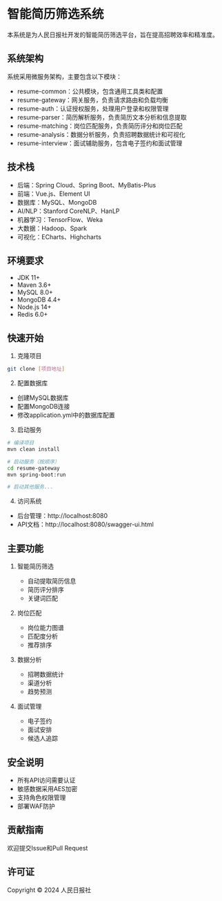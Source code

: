 # 智能简历筛选系统

本系统是为人民日报社开发的智能简历筛选平台，旨在提高招聘效率和精准度。

## 系统架构

系统采用微服务架构，主要包含以下模块：

- resume-common：公共模块，包含通用工具类和配置
- resume-gateway：网关服务，负责请求路由和负载均衡
- resume-auth：认证授权服务，处理用户登录和权限管理
- resume-parser：简历解析服务，负责简历文本分析和信息提取
- resume-matching：岗位匹配服务，负责简历评分和岗位匹配
- resume-analysis：数据分析服务，负责招聘数据统计和可视化
- resume-interview：面试辅助服务，包含电子签约和面试管理

## 技术栈

- 后端：Spring Cloud、Spring Boot、MyBatis-Plus
- 前端：Vue.js、Element UI
- 数据库：MySQL、MongoDB
- AI/NLP：Stanford CoreNLP、HanLP
- 机器学习：TensorFlow、Weka
- 大数据：Hadoop、Spark
- 可视化：ECharts、Highcharts

## 环境要求

- JDK 11+
- Maven 3.6+
- MySQL 8.0+
- MongoDB 4.4+
- Node.js 14+
- Redis 6.0+

## 快速开始

1. 克隆项目
```bash
git clone [项目地址]
```

2. 配置数据库
- 创建MySQL数据库
- 配置MongoDB连接
- 修改application.yml中的数据库配置

3. 启动服务
```bash
# 编译项目
mvn clean install

# 启动服务（按顺序）
cd resume-gateway
mvn spring-boot:run

# 启动其他服务...
```

4. 访问系统
- 后台管理：http://localhost:8080
- API文档：http://localhost:8080/swagger-ui.html

## 主要功能

1. 智能简历筛选
   - 自动提取简历信息
   - 简历评分排序
   - 关键词匹配

2. 岗位匹配
   - 岗位能力图谱
   - 匹配度分析
   - 推荐排序

3. 数据分析
   - 招聘数据统计
   - 渠道分析
   - 趋势预测

4. 面试管理
   - 电子签约
   - 面试安排
   - 候选人追踪

## 安全说明

- 所有API访问需要认证
- 敏感数据采用AES加密
- 支持角色权限管理
- 部署WAF防护

## 贡献指南

欢迎提交Issue和Pull Request

## 许可证

Copyright © 2024 人民日报社 
